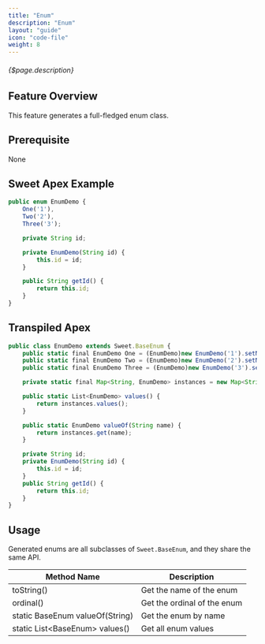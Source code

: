 ```yaml
---
title: "Enum"
description: "Enum"
layout: "guide"
icon: "code-file"
weight: 8
---
```


###### {$page.description}

<article id="1">

## Feature Overview

This feature generates a full-fledged enum class.

</article>

<article id="2">

## Prerequisite

None

</article>

<article id="3">

## Sweet Apex Example

```javascript
public enum EnumDemo {
    One('1'),
    Two('2'),
    Three('3');

    private String id;

    private EnumDemo(String id) {
        this.id = id;
    }

    public String getId() {
        return this.id;
    }
}
```

</article>

<article id="4">

## Transpiled Apex

```javascript
public class EnumDemo extends Sweet.BaseEnum {
    public static final EnumDemo One = (EnumDemo)new EnumDemo('1').setName('One').setOrdinal(0);
    public static final EnumDemo Two = (EnumDemo)new EnumDemo('2').setName('Two').setOrdinal(1);
    public static final EnumDemo Three = (EnumDemo)new EnumDemo('3').setName('Three').setOrdinal(2);

    private static final Map<String, EnumDemo> instances = new Map<String, EnumDemo>{ 'One' => One, 'Two' => Two, 'Three' => Three };

    public static List<EnumDemo> values() {
        return instances.values();
    }

    public static EnumDemo valueOf(String name) {
        return instances.get(name);
    }

    private String id;
    private EnumDemo(String id) {
        this.id = id;
    }
    public String getId() {
        return this.id;
    }
}
```

</article>

<article id="5">

## Usage

Generated enums are all subclasses of `Sweet.BaseEnum`, and they share the same API.

| Method Name | Description |
| ----------- | ----------- |
| toString() | Get the name of the enum |
| ordinal() | Get the ordinal of the enum |
| static BaseEnum valueOf(String) | Get the enum by name |
| static List&lt;BaseEnum&gt; values() | Get all enum values |

</article>
